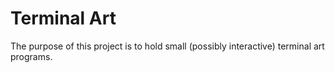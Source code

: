 # Terminal Art
The purpose of this project is to hold small (possibly interactive) terminal art programs.
